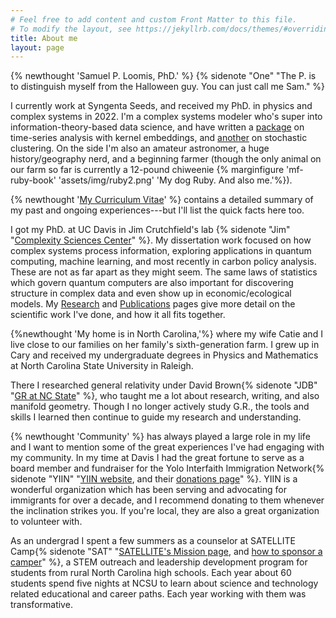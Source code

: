 ```yaml
---
# Feel free to add content and custom Front Matter to this file.
# To modify the layout, see https://jekyllrb.com/docs/themes/#overriding-theme-defaults
title: About me
layout: page
---
```

{% newthought 'Samuel P. Loomis, PhD.' %} {% sidenote "One" "The P. is to distinguish myself from the Halloween
guy. You can just call me Sam." %}

I currently work at Syngenta Seeds, and received my PhD. in
physics and complex systems in 2022. I'm a complex systems modeler who's super into
information-theory-based data science, and have written a [package](/ruckus/) 
on time-series analysis with kernel embeddings, and [another](/stoclust/) 
on stochastic clustering. On the side I'm also an amateur astronomer, a huge
history/geography nerd, and a beginning farmer (though the only animal on our
farm so far is currently a 12-pound chiweenie {% marginfigure 'mf-ruby-book'
'assets/img/ruby2.png' 'My dog Ruby. And also me.'%}).

{% newthought '[My Curriculum
Vitae](/assets/docs/loomis-cv.pdf)' %} contains a detailed summary
of my past and ongoing experiences---but I'll list the quick facts here too.

I got my PhD. at UC Davis in Jim Crutchfield's lab {% sidenote "Jim"
"[Complexity Sciences Center](http://csc.ucdavis.edu/Welcome.html)" %}. My dissertation work focused on
how complex systems process information, exploring applications in quantum
computing, machine learning, and most recently in carbon policy analysis. 
These are not as far apart as they might seem. The same laws of statistics
which govern quantum computers are also important for discovering structure in
complex data and even show up in economic/ecological models. My [Research](/research/) and 
[Publications](/publications/) pages give more detail on the scientific work I've done, and how it
all fits together.

{%newthought 'My home is in North Carolina,'%} where my wife Catie and I live
close to our families on her family's sixth-generation farm.
I grew up in Cary and received my undergraduate degrees in Physics and
Mathematics at North Carolina State University in Raleigh.

There I researched general
relativity under David Brown{% sidenote "JDB" "[GR at NC
State](https://relativity.wordpress.ncsu.edu/)" %}, who taught me a lot about
research, writing, and also manifold geometry. Though I no longer actively
study G.R., the tools and skills I learned then continue to guide my research
and understanding.

{% newthought 'Community' %} has always played a large role in my life and I want to mention
some of the great experiences I've had engaging with my community. In my time at
Davis I had the great fortune to serve as a board member and fundraiser
for the Yolo Interfaith Immigration Network{% sidenote "YIIN" 
"[YIIN website](https://www.yiinyolo.org/), and their
[donations page](https://yolo-interfaith-immigration-network.square.site/)" %}.
YIIN is a wonderful organization which has been serving and
advocating for immigrants for over a decade, and I recommend donating to them
whenever the inclination strikes you. If you're local, they are also a great
organization to volunteer with.

As an undergrad I spent a few summers as a counselor at SATELLITE Camp{% sidenote "SAT" 
"[SATELLITE's Mission page](https://caldwellfellows.ncsu.edu/mission/), and
[how to sponsor a camper](https://caldwellfellows.ncsu.edu/how-to-sponsor-campers/)" %}, a STEM
outreach and leadership development program for students from rural North
Carolina high schools. Each year about 60 students spend five nights at NCSU to
learn about science and technology related educational and career paths. Each
year working with them was transformative. 